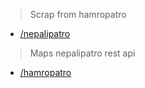 > Scrap from hamropatro

* [/nepalipatro](https://holiday-scrapper.mnzit.workers.dev/nepalipatro)

> Maps nepalipatro rest api

* [/hamropatro](https://holiday-scrapper.mnzit.workers.dev/hamropatro)
